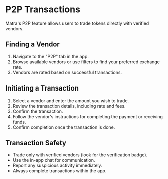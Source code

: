 # P2P Transactions
Matra's P2P feature allows users to trade tokens directly with verified vendors.

## Finding a Vendor
1. Navigate to the "P2P" tab in the app.
2. Browse available vendors or use filters to find your preferred exchange rate.
3. Vendors are rated based on successful transactions.

## Initiating a Transaction
1. Select a vendor and enter the amount you wish to trade.
2. Review the transaction details, including rate and fees.
3. Confirm the transaction.
4. Follow the vendor's instructions for completing the payment or receiving funds.
5. Confirm completion once the transaction is done.

## Transaction Safety
- Trade only with verified vendors (look for the verification badge).
- Use the in-app chat for communication.
- Report any suspicious activity immediately.
- Always complete transactions within the app. 